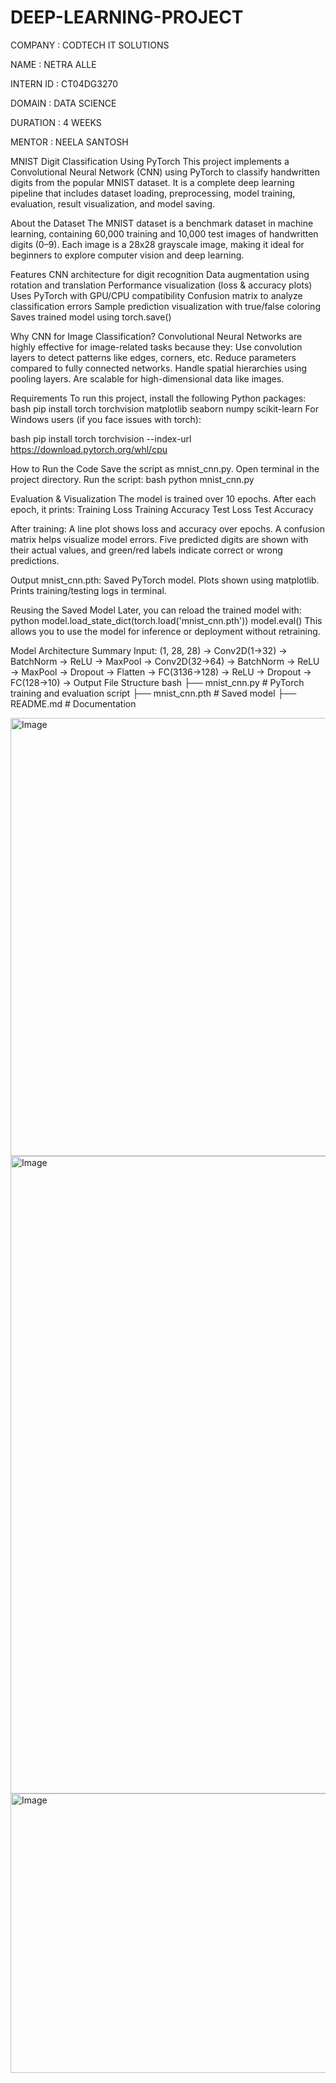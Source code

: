# DEEP-LEARNING-PROJECT

COMPANY : CODTECH IT SOLUTIONS

NAME : NETRA ALLE

INTERN ID : CT04DG3270

DOMAIN : DATA SCIENCE

DURATION : 4 WEEKS

MENTOR : NEELA SANTOSH

MNIST Digit Classification Using PyTorch
This project implements a Convolutional Neural Network (CNN) using PyTorch to classify handwritten digits from the popular MNIST dataset. It is a complete deep learning pipeline that includes dataset loading, preprocessing, model training, evaluation, result visualization, and model saving.

About the Dataset
The MNIST dataset is a benchmark dataset in machine learning, containing 60,000 training and 10,000 test images of handwritten digits (0–9). Each image is a 28x28 grayscale image, making it ideal for beginners to explore computer vision and deep learning.

Features
CNN architecture for digit recognition
Data augmentation using rotation and translation
Performance visualization (loss & accuracy plots)
Uses PyTorch with GPU/CPU compatibility
Confusion matrix to analyze classification errors
Sample prediction visualization with true/false coloring
Saves trained model using torch.save()

Why CNN for Image Classification?
Convolutional Neural Networks are highly effective for image-related tasks because they:
Use convolution layers to detect patterns like edges, corners, etc.
Reduce parameters compared to fully connected networks.
Handle spatial hierarchies using pooling layers.
Are scalable for high-dimensional data like images.

Requirements
To run this project, install the following Python packages:
bash
pip install torch torchvision matplotlib seaborn numpy scikit-learn
For Windows users (if you face issues with torch):

bash
pip install torch torchvision --index-url https://download.pytorch.org/whl/cpu

How to Run the Code
Save the script as mnist_cnn.py.
Open terminal in the project directory.
Run the script:
bash
python mnist_cnn.py

Evaluation & Visualization
The model is trained over 10 epochs. After each epoch, it prints:
Training Loss
Training Accuracy
Test Loss
Test Accuracy

After training:
A line plot shows loss and accuracy over epochs.
A confusion matrix helps visualize model errors.
Five predicted digits are shown with their actual values, and green/red labels indicate correct or wrong predictions.

Output
mnist_cnn.pth: Saved PyTorch model.
Plots shown using matplotlib.
Prints training/testing logs in terminal.

Reusing the Saved Model
Later, you can reload the trained model with:
python
model.load_state_dict(torch.load('mnist_cnn.pth'))
model.eval()
This allows you to use the model for inference or deployment without retraining.

Model Architecture Summary
Input: (1, 28, 28)
→ Conv2D(1→32) → BatchNorm → ReLU → MaxPool
→ Conv2D(32→64) → BatchNorm → ReLU → MaxPool
→ Dropout
→ Flatten
→ FC(3136→128) → ReLU → Dropout
→ FC(128→10) → Output
File Structure
bash
├── mnist_cnn.py         # PyTorch training and evaluation script
├── mnist_cnn.pth        # Saved model
├── README.md            # Documentation

<img width="1493" height="701" alt="Image" src="https://github.com/user-attachments/assets/f09697e9-cea8-4abb-b0f2-48b798ef0f6e" />
<img width="1920" height="1020" alt="Image" src="https://github.com/user-attachments/assets/152b7212-4c9e-4fb4-9441-57d4a5ba0498" />
<img width="1765" height="447" alt="Image" src="https://github.com/user-attachments/assets/3faf2f75-cb91-4238-8e4e-292aa7fb16dc" />

